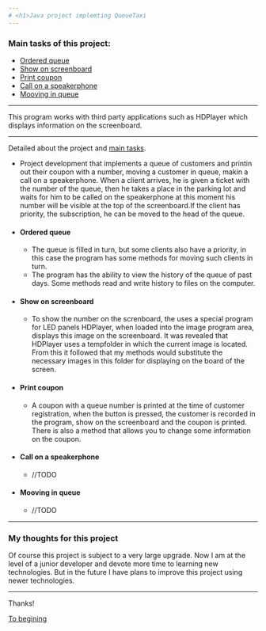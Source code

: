 ```yaml
---
# <h1>Java project implemting QueueTaxi
---
```

### <h7>Main tasks of this project: 
  
  + [Ordered queue](https://github.com/LehaZhigimont/Taxi/blob/main/README.md#Ordered-queue)
  + [Show on screenboard](https://github.com/LehaZhigimont/Taxi/blob/main/README.md#Show-on-screenboard)
  + [Print coupon](https://github.com/LehaZhigimont/Taxi/blob/main/README.md#Print-coupon)
  + [Сall on a speakerphone](https://github.com/LehaZhigimont/Taxi/blob/main/README.md#Сall-on-a-speakerphone)
  + [Mooving in queue](https://github.com/LehaZhigimont/Taxi/blob/main/README.md#Mooving-in-queue)
  
---

<h7> This program works with third party applications such as HDPlayer which displays information on the screenboard.
  
---
<h7> Detailed about the project and [main tasks](https://github.com/LehaZhigimont/Taxi/blob/main/README.md#Main-tasks-of-this-project).

+ Project development that implements a queue of customers and printin out their coupon with a number, moving a customer in queue, makin a call on a speakerphone. When a client arrives, he is given a ticket with the number of the queue, then he takes a place in the parking lot and waits for him to be called on the speakerphone at this moment his number will be visible at the top of the screenboard.If the client has priority, the subscription, he can be moved to the head of the queue.

+ #### Ordered queue
    + The queue is filled in turn, but some clients also have a priority, in this case the program has some methods for moving such clients in turn.
    + The program has the ability to view the history of the queue of past days. Some methods read and write history to files on the computer.
+ #### Show on screenboard
     + To show the number on the screnboard, the uses a special program for LED panels HDPlayer, when loaded into the image program area, displays this image on the screenboard. It was revealed that HDPlayer uses a tempfolder in which the current image is located. From this it followed that my methods would substitute the necessary images in this folder for displaying on the board of the screen.
+ #### Print coupon
     + A coupon with a queue number is printed at the time of customer registration, when the button is pressed, the customer is recorded in the program, show on the screenboard and the coupon is printed. There is also a method that allows you to change some information on the coupon.
+ #### Сall on a speakerphone
     + //TODO
+ #### Mooving in queue
     + //TODO
 
 
---
### My thoughts for this project

Of course this project is subject to a very large upgrade. Now I am at the level of a junior developer and devote more time to learning new technologies. But in the future I have plans to improve this project using newer technologies.

---
Thanks!

[To begining](https://github.com/LehaZhigimont/Taxi/blob/main/README.md#java-project-implemting-queuetaxi)
  
